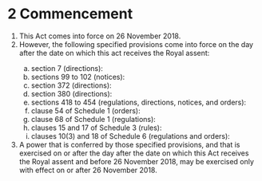 # 2 Commencement
<ol type="(1)">
  <li>This Act comes into force on 26 November 2018.</li>
  <li>However, the following specified provisions come into force on the day after the date on which this act receives the Royal assent:</li>
  <ol type="a">
    <li>section 7 (directions):</li>
    <li>sections 99 to 102 (notices):</li>
    <li>⁠section 372 (directions):</li>
    <li>section 380 (directions):</li>
    <li>sections 418 to 454 (regulations, directions, notices, and orders):</li>
    <li>clause 54 of Schedule 1 (orders):</li>
    <li>clause 68 of Schedule 1 (regulations):</li>
    <li>clauses 15 and 17 of Schedule 3 (rules):</li>
    <li>clauses 10(3) and 18 of Schedule 6 (regulations and orders):</li>
  </ol>
  <li>A power that is conferred by those specified provisions, and that is exercised on or after the day after the date on which this Act receives the Royal assent and before 26 November 2018, may be exercised only with effect on or after 26 November 2018.</li>
</ol>